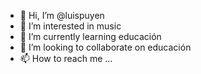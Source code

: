 - 👋 Hi, I’m @luispuyen
- 👀 I’m interested in music
- 🌱 I’m currently learning educación
- 💞️ I’m looking to collaborate on educación
- 📫 How to reach me ...

<!---
luispuyen/luispuyen is a ✨ special ✨ repository because its `README.md` (this file) appears on your GitHub profile.
You can click the Preview link to take a look at your changes.
--->
